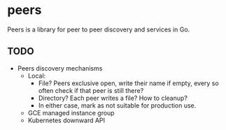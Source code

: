 # peers

Peers is a library for peer to peer discovery and services in Go.

## TODO

* Peers discovery mechanisms
  * Local:
    * File? Peers exclusive open, write their name if empty, every so often check if that peer is still there?
    * Directory? Each peer writes a file? How to cleanup?
    * In either case, mark as not suitable for production use.
  * GCE managed instance group
  * Kubernetes downward API
